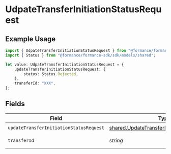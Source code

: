 # UdpateTransferInitiationStatusRequest

## Example Usage

```typescript
import { UdpateTransferInitiationStatusRequest } from "@formance/formance-sdk/sdk/models/operations";
import { Status } from "@formance/formance-sdk/sdk/models/shared";

let value: UdpateTransferInitiationStatusRequest = {
    updateTransferInitiationStatusRequest: {
        status: Status.Rejected,
    },
    transferId: "XXX",
};
```

## Fields

| Field                                                                                                               | Type                                                                                                                | Required                                                                                                            | Description                                                                                                         | Example                                                                                                             |
| ------------------------------------------------------------------------------------------------------------------- | ------------------------------------------------------------------------------------------------------------------- | ------------------------------------------------------------------------------------------------------------------- | ------------------------------------------------------------------------------------------------------------------- | ------------------------------------------------------------------------------------------------------------------- |
| `updateTransferInitiationStatusRequest`                                                                             | [shared.UpdateTransferInitiationStatusRequest](../../../sdk/models/shared/updatetransferinitiationstatusrequest.md) | :heavy_check_mark:                                                                                                  | N/A                                                                                                                 |                                                                                                                     |
| `transferId`                                                                                                        | *string*                                                                                                            | :heavy_check_mark:                                                                                                  | The transfer ID.                                                                                                    | XXX                                                                                                                 |